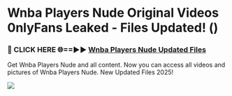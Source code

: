 # Wnba Players Nude Original Videos 0nlyFans Leaked - Files Updated! ()

<h3>🔴 CLICK HERE 🌐==►► <a href="https://tinyurl.com/2p9ay9w9" rel="nofollow">Wnba Players Nude Updated Files</a></h3>

Get Wnba Players Nude and all content. Now you can access all videos and pictures of Wnba Players Nude. New Updated Files 2025!

[![](https://i.imgur.com/KQgVmj3.gif)](https://tinyurl.com/2p9ay9w9)
